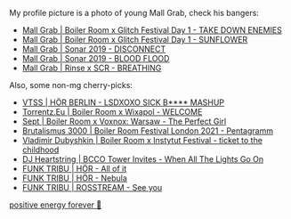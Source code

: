 My profile picture is a photo of young Mall Grab, check his bangers:

* [Mall Grab | Boiler Room x Glitch Festival Day 1 - TAKE DOWN ENEMIES](http://youtu.be/4mtfCl5J78c?t=3418)
* [Mall Grab | Boiler Room x Glitch Festival Day 1 - SUNFLOWER](http://youtu.be/4mtfCl5J78c?t=3670)
* [Mall Grab | Sonar 2019 - DISCONNECT](http://youtu.be/irTqcOFRK_o?t=592)
* [Mall Grab | Sonar 2019 - BLOOD FLOOD](http://youtu.be/irTqcOFRK_o?t=2210)
* [Mall Grab | Rinse x SCR - BREATHING](http://youtu.be/RuK-ST4PS74?t=1715)

Also, some non-mg cherry-picks:

* [VTSS | HÖR BERLIN - LSDXOXO SICK B**** MASHUP](http://youtu.be/6RjJFoGt0y4?t=2138)
* [Torrentz.Eu | Boiler Room x Wixapol - WELCOME](http://youtu.be/y57KgeCwukc?t=111)
* [Sept | Boiler Room x Voxnox: Warsaw - The Perfect Girl](https://youtu.be/-xvti-fcwy0?t=3355)
* [Brutalismus 3000 | Boiler Room Festival London 2021 - Pentagramm](https://www.youtube.com/watch?v=pZhUS_q4jkc&t=2396s)
* [Vladimir Dubyshkin | Boiler Room x Instytut Festival - ticket to the childhood](https://www.youtube.com/watch?v=y1DMD634B_A&t=1075s)
* [DJ Heartstring | BCCO Tower Invites - When All The Lights Go On](https://youtu.be/VamKNbA-90A?t=1850)
* [FUNK TRIBU | HÖR - All of it](https://www.youtube.com/live/vBQFcUTm8dA?feature=share&t=2100)
* [FUNK TRIBU | HÖR - Nebula](https://www.youtube.com/live/vBQFcUTm8dA?feature=share&t=1175)
* [FUNK TRIBU | ROSSTREAM - See you](https://www.youtube.com/live/C89b42QO5Yo?feature=share&t=2944)




[positive energy forever 🐨](https://github.com/wlgs)


